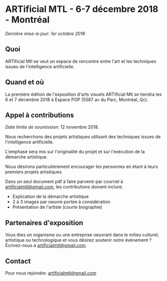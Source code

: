 # ARTificial MTL - 6-7 décembre 2018 - Montréal

*Dernière mise-à-jour: 1er octobre 2018*

## Quoi

ARTificial Mtl se veut un espace de rencontre entre l'art et les techniques issues de l'intelligence artificielle.

## Quand et où

La première édition de l'exposition d'arts visuels ARTificial Mtl se tiendra les 6 et 7 décembre 2018 à Espace POP (5587 av du Parc, Montréal, Qc). 

## Appel à contributions

*Date limite de soumission:* 12 novembre 2018.

Nous recherchons des projets artistiques utilisant des techniques issues de l'intelligence artificielle.

L'emphase sera mis sur l'originalité du projet et sur l'exécution de la démarche artistique.

Nous désirons particulièrement encourager les personnes en étant à leurs premiers projets artistiques.

Dans un seul document pdf à faire parvenir par courriel à artificialmtl@gmail.com, les contributions doivent inclure:

- Explication de la démarche artistique
- 2 à 3 images par oeuvre portée à considération
- Présentation de l'artiste (courte biographie)

## Partenaires d'exposition

Vous êtes un organisme ou une entreprise oeuvrant dans le milieu culturel, artistique ou technologique et vous désirez soutenir notre évènement ? Écrivez-nous à artificialmtl@gmail.com.

## Contact

Pour nous rejoindre: artificialmtl@gmail.com


